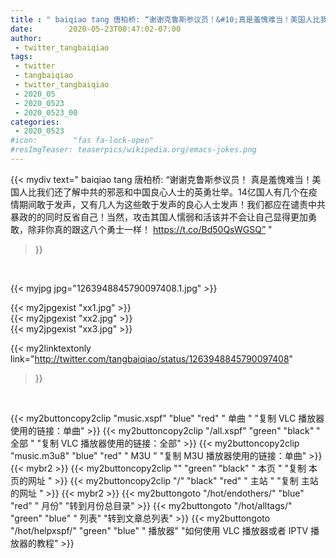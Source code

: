 ```yaml
---
title : " baiqiao tang 唐柏桥: “谢谢克鲁斯参议员！&#10;真是羞愧难当！美国人比我们还了解中共的邪恶和中国良心人士的英勇壮举。14亿国人有几个在疫情期间敢于发声，又有几人为这些敢于发声的良心人士发声！我们都应在谴责中共暴政的的同时反省自己！当然，攻击其国人懦弱和活该并不会让自己显得更加勇敢，除非你真的跟这八个勇士一样！ https://t.co/Bd50QsWGSQ”  "
date:        2020-05-23T00:47:02-07:00
author:
 - twitter_tangbaiqiao
tags:
 - twitter
 - tangbaiqiao
 - twitter_tangbaiqiao
 - 2020_05
 - 2020_0523
 - 2020_0523_00
categories:
 - 2020_0523
#icon:        "fas fa-lock-open"
#resImgTeaser: teaserpics/wikipedia.org/emacs-jokes.png
---
```


{{< mydiv text=" baiqiao tang 唐柏桥: “谢谢克鲁斯参议员！&#10;真是羞愧难当！美国人比我们还了解中共的邪恶和中国良心人士的英勇壮举。14亿国人有几个在疫情期间敢于发声，又有几人为这些敢于发声的良心人士发声！我们都应在谴责中共暴政的的同时反省自己！当然，攻击其国人懦弱和活该并不会让自己显得更加勇敢，除非你真的跟这八个勇士一样！ https://t.co/Bd50QsWGSQ”  "
>}}
<br>


 {{< myjpg jpg="1263948845790097408.1.jpg" >}}<br> 

{{< my2jpgexist "xx1.jpg" >}}<br>
{{< my2jpgexist "xx2.jpg" >}}<br>
{{< my2jpgexist "xx3.jpg" >}}<br>


{{< my2linktextonly link="http://twitter.com/tangbaiqiao/status/1263948845790097408"
>}}


<br>

{{< my2buttoncopy2clip "music.xspf"        "blue"   "red"    " 单曲 "  "复制 VLC 播放器使用的链接：单曲" >}} {{< my2buttoncopy2clip "/all.xspf"         "green"  "black"  " 全部 "  "复制 VLC 播放器使用的链接：全部" >}} {{< my2buttoncopy2clip "music.m3u8"        "blue"   "red"    " M3U  "    "复制 M3U 播放器使用的链接：单曲" >}} {{< mybr2 >}} {{< my2buttoncopy2clip ""                  "green"  "black"  " 本页 "    "复制 本页的网址 " >}} {{< my2buttoncopy2clip "/"                 "black"  "red"    " 主站 "    "复制 主站的网址 " >}} {{< mybr2 >}} {{< my2buttongoto      "/hot/endothers/"   "blue"   "red"    " 月份"   "转到月份总目录" >}} {{< my2buttongoto      "/hot/alltags/"     "green"  "blue"   " 列表"   "转到文章总列表" >}} {{< my2buttongoto      "/hot/helpxspf/"    "green"  "blue"   " 播放器" "如何使用 VLC 播放器或者 IPTV 播放器的教程" >}} 
